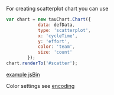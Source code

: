 For creating scatterplot chart you can use
```javascript
var chart = new tauChart.Chart({
            data: defData,
            type: 'scatterplot',
            x: 'cycleTime',
            y: 'effort',
            color: 'team',
            size: 'count'
        });
chart.renderTo('#scatter');
```
[example jsBin](http://jsbin.com/hogoci/7/watch?output)

Color settings see [encoding](/advanced/encoding.md)
